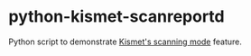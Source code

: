 # python-kismet-scanreportd

Python script to demonstrate [Kismet's scanning mode](https://kismetwireless.net/docs/api/wifi_scanningmode/) feature.
